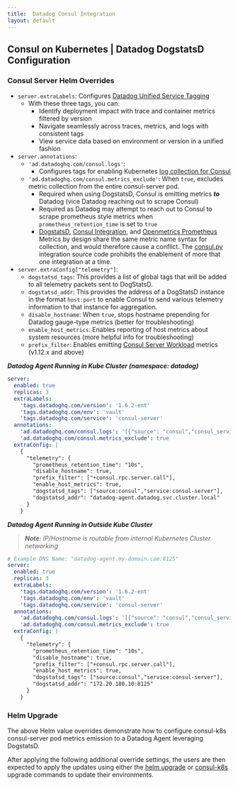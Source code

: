```yaml
---
title:  Datadog Consul Integration
layout: default
---
```


## Consul on Kubernetes | Datadog DogstatsD Configuration

### Consul Server Helm Overrides

* `server.extraLabels`: Configures [Datadog Unified Service Tagging](https://docs.datadoghq.com/getting_started/tagging/unified_service_tagging/?tab=kubernetes)
    * With these three tags, you can:
        * Identify deployment impact with trace and container metrics filtered by version
        * Navigate seamlessly across traces, metrics, and logs with consistent tags
        * View service data based on environment or version in a unified fashion
* `server.annotations`:
    * `'ad.datadoghq.com/consul.logs'`:
        * Configures tags for enabling Kubernetes [log collection for Consul](https://docs.datadoghq.com/integrations/consul/?tab=containerized#log-collection)
    * `'ad.datadoghq.com/consul.metrics_exclude'`: When `true`, excludes metric collection from the entire consul-server pod.
        * Required when using DogstatsD, Consul is emitting metrics _**to**_ Datadog (vice Datadog reaching out to scrape Consul)
        * Required as Datadog may attempt to reach out to Consul to scrape prometheus style metrics when `prometheus_retention_time` is set to `true`
        * [DogstatsD](https://docs.datadoghq.com/developers/dogstatsd/?tab=kubernetes), [Consul Integration](https://docs.datadoghq.com/integrations/consul/?tab=containerized), and [Openmetrics Prometheus](https://docs.datadoghq.com/containers/kubernetes/prometheus/?tab=kubernetesadv2) Metrics by design share the same metric name syntax for collection, and would therefore cause a conflict. The [consul.py](https://github.com/DataDog/integrations-core/blob/07c04c5e9465ba1f3e0198830896d05923e81283/consul/datadog_checks/consul/consul.py#L55-L61) integration source code prohibits the enablement of more that one integration at a time.
* `server.extraConfig["telemetry"]`:
    *  `dogstatsd_tags`: This provides a list of global tags that will be added to all telemetry packets sent to DogStatsD.
    *  `dogstatsd_addr`: This provides the address of a DogStatsD instance in the format `host:port` to enable Consul to send various telemetry information to that instance for aggregation.
    *  `disable_hostname`: When `true`, stops hostname prepending for Datadog gauge-type metrics (better for troubleshooting)
    *  `enable_host_metrics`: Enables reporting of host metrics about system resources (more helpful info for troubleshooting)
    *  `prefix_filter`: Enables emitting [Consul Server Workload](https://developer.hashicorp.com/consul/docs/agent/telemetry#server-workload) metrics (v1.12.x and above)

_**Datadog Agent Running in Kube Cluster (namespace: datadog)**_
```yaml
server:
  enabled: true
  replicas: 3
  extraLabels:
    'tags.datadoghq.com/version': '1.6.2-ent'
    'tags.datadoghq.com/env': 'vault'
    'tags.datadoghq.com/service': 'consul-server'
  annotations:
    'ad.datadoghq.com/consul.logs': '[{"source": "consul","consul_service": "consul-server"}]'
    'ad.datadoghq.com/consul.metrics_exclude': true
  extraConfig: |
    {
      "telemetry": {
        "prometheus_retention_time": "10s",
        "disable_hostname": true,
        "prefix_filter": ["+consul.rpc.server.call"],
        "enable_host_metrics": true,
        "dogstatsd_tags": ["source:consul","service:consul-server"],
        "dogstatsd_addr": "datadog-agent.datadog.svc.cluster.local"
      }
    }
```

_**Datadog Agent Running in Outside Kube Cluster**_

> _**Note**: IP/Hostname is routable from internal Kubernetes Cluster networking_
```yaml
# Example DNS Name: "datadog-agent.my-domain.com:8125"
server:
  enabled: true
  replicas: 3
  extraLabels:
    'tags.datadoghq.com/version': '1.6.2-ent'
    'tags.datadoghq.com/env': 'vault'
    'tags.datadoghq.com/service': 'consul-server'
  annotations:
    'ad.datadoghq.com/consul.logs': '[{"source": "consul","consul_service": "consul-server"}]'
    'ad.datadoghq.com/consul.metrics_exclude': true
  extraConfig: |
    {
      "telemetry": {
        "prometheus_retention_time": "10s",
        "disable_hostname": true,
        "prefix_filter": ["+consul.rpc.server.call"],
        "enable_host_metrics": true,
        "dogstatsd_tags": ["source:consul","service:consul-server"],
        "dogstatsd_addr": "172.20.180.10:8125"
      }
    }
```

### Helm Upgrade

The above Helm value overrides demonstrate how to configure consul-k8s consul-server pod metrics emission to a Datadog Agent leveraging DogstatsD.

After applying the following additional override settings, the users are then expected to apply the updates using either the [helm upgrade](https://helm.sh/docs/helm/helm_upgrade/) or [consul-k8s](https://developer.hashicorp.com/consul/docs/k8s/k8s-cli#upgrade) upgrade commands to update their environments.